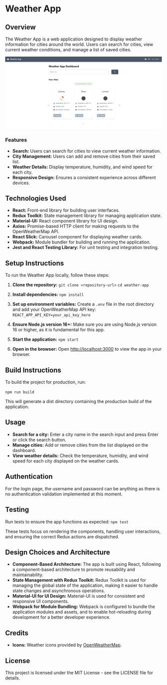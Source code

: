 # Weather App

## Overview

The Weather App is a web application designed to display weather information for cities around the world. Users can search for cities, view current weather conditions, and manage a list of saved cities.

![Demo](src/assets/img/demo.png)

### Features

- **Search:** Users can search for cities to view current weather information.
- **City Management:** Users can add and remove cities from their saved list.
- **Weather Details:** Display temperature, humidity, and wind speed for each city.
- **Responsive Design:** Ensures a consistent experience across different devices.

## Technologies Used

- **React:** Front-end library for building user interfaces.
- **Redux Toolkit:** State management library for managing application state.
- **Material-UI:** React component library for UI design.
- **Axios:** Promise-based HTTP client for making requests to the OpenWeatherMap API.
- **React Slick:** Carousel component for displaying weather cards.
- **Webpack:** Module bundler for building and running the application.
- **Jest and React Testing Library:** For unit testing and integration testing.

## Setup Instructions

To run the Weather App locally, follow these steps:

1. **Clone the repository:**
   `git clone <repository-url>`
   `cd weather-app`

2. **Install dependencies:**
   `npm install`

3. **Set up environment variables:**
   Create a `.env` file in the root directory and add your OpenWeatherMap API key:
   `REACT_APP_API_KEY=your_api_key_here`

4. **Ensure Node.js version 16+:**
   Make sure you are using Node.js version 16 or higher, as it is fundamental for this app.

5. **Start the application:**
   `npm start`

6. **Open in the browser:**
   Open [http://localhost:3000](http://localhost:3000) to view the app in your browser.

## Build Instructions

To build the project for production, run:

`npm run build`

This will generate a dist directory containing the production build of the application.

## Usage

- **Search for a city:** Enter a city name in the search input and press Enter or click the search button.
- **Manage cities:** Add or remove cities from the list displayed on the dashboard.
- **View weather details:** Check the temperature, humidity, and wind speed for each city displayed on the weather cards.

## Authentication

For the login page, the username and password can be anything as there is no authentication validation implemented at this moment.

## Testing

Run tests to ensure the app functions as expected:
`npm test`

These tests focus on rendering the components, handling user interactions, and ensuring the correct Redux actions are dispatched.

## Design Choices and Architecture

- **Component-Based Architecture:** The app is built using React, following a component-based architecture to promote reusability and maintainability.
- **State Management with Redux Toolkit:** Redux Toolkit is used for managing the global state of the application, making it easier to handle state changes and asynchronous operations.
- **Material-UI for UI Design:** Material-UI is used for consistent and responsive UI components.
- **Webpack for Module Bundling:** Webpack is configured to bundle the application modules and assets, and to enable hot-reloading during development for a better developer experience.

## Credits

- **Icons:** Weather icons provided by [OpenWeatherMap](https://openweathermap.org/weather-conditions).

## License

This project is licensed under the MIT License - see the LICENSE file for details.
